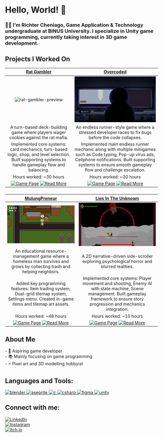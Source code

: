 
<h1 align="left">Hello, World! 👋</h1>
<h3 align="left">👩‍💻  I'm Richter Cheniago, Game Application & Technology undergraduate at BINUS University. I specialize in Unity game programming, currently taking interest in 3D game development. </h3>

###

<h2>Projects I Worked On</h2>


| [Rat Gambler](https://rchtr-chn.itch.io/rat-gambler) | [Overcoded](https://rchtr-chn.itch.io/overcoded) |
| :-----------: | :---------: |
|  <img width=100% src="https://github.com/rchtr-chn/Rat-Gambler/raw/main/gifs/gif-2.gif" alt="rat-gambler-preview" /> | <img width=100% src="https://github.com/rchtr-chn/Overcoded/raw/main/readme-gifs/gif-1.gif" alt="overcoded-preview" /> |
| A turn-based deck-building game where players wager cookies against the rat mafia. | An endless runner-style game where a stressed developer races to fix bugs before the code collapses. |
|  Implemented core systems: card mechanics, turn-based logic, shop, and level selection. Built supporting systems to handle gameplay flow and balancing. | Implemented main endless runner mechanic along with multiple minigames such as Code typing, Pop-up virus ads, Cellphone notifications. Built supporting systems to ensure smooth gameplay flow and challenge escalation. |
| Hours worked: ~30 hours  | Hours worked: ~30 hours  |
| [![Game Page](https://img.shields.io/badge/play_game-fa5c5c.svg?style=for-the-badge&logo=itch.io&logoColor=white)](https://rchtr-chn.itch.io/rat-gambler) [![Read More](https://img.shields.io/badge/📖_read_more-FFA500.svg?style=for-the-badge&logo=https://www.iconsdb.com/icons/preview/white/literature-xxl.png)](https://github.com/rchtr-chn/Rat-Gambler) | [![Game Page](https://img.shields.io/badge/play_game-fa5c5c.svg?style=for-the-badge&logo=itch.io&logoColor=white)](https://rchtr-chn.itch.io/overcoded) [![Read More](https://img.shields.io/badge/📖_read_more-FFA500.svg?style=for-the-badge&logo=https://www.iconsdb.com/icons/preview/white/literature-xxl.png)](https://github.com/rchtr-chn/Overcoded) |

###

| [MulungPreneur](https://wi1wil.itch.io/mulungpreneur) | [Lies In The Unknown](https://rchtr-chn.itch.io/lies-in-the-unknown) |
| :-----------: | :-----------------: |
| <img src="https://github.com/wi1wil/MulungPreneur/raw/main/Assets/ReadMe/mulung1.gif" alt="mulungpreneur-preview" /> | <img src="https://github.com/rchtr-chn/Lies-in-The-Unknown/raw/main/readme-gifs/gif-3.gif" alt="lies-in-the-unknown-preview" /> |
| An educational resource-management game where a homeless man survives and grows by collecting trash and helping neighbors. | A 2D narrative-driven side-scroller exploring psychological horror and blurred realities. |
|  Added key programming features: Item trading system, Dual-grid tilemap system, Settings menu. Created in-game items and tilemap art assets. | Implemented core systems: Player movement and shooting, Enemy AI with state machine, Scene management. Built gameplay framework to ensure story progression and mechanics integration. |
| Hours worked: ~48 hours | Hours worked: ~10 hours |
| [![Game Page](https://img.shields.io/badge/play_game-fa5c5c.svg?style=for-the-badge&logo=itch.io&logoColor=white)](https://wi1wil.itch.io/mulungpreneur) [![Read More](https://img.shields.io/badge/📖_read_more-FFA500.svg?style=for-the-badge&logo=https://www.iconsdb.com/icons/preview/white/literature-xxl.png)](https://github.com/wi1wil/MulungPreneur) | [![Game Page](https://img.shields.io/badge/play_game-fa5c5c.svg?style=for-the-badge&logo=itch.io&logoColor=white)](https://rchtr-chn.itch.io/lies-in-the-unknown) [![Read More](https://img.shields.io/badge/📖_read_more-FFA500.svg?style=for-the-badge&logo=https://www.iconsdb.com/icons/preview/white/literature-xxl.png)](https://github.com/rchtr-chn/Lies-In-The-Unknown)

###

<h2> About Me</h2>

<p align="left">- 🔭 Aspiring game developer
  <br>- 📚 Mainly focusing on game programming
  <br>- ⚡ Pixel art and 3D modelling hobbyist
</p>

###

<h2 align="left">Languages and Tools:</h2>
<p align="left"> 
  <a href="https://www.blender.org/" target="_blank" rel="noreferrer"> <img src="https://upload.wikimedia.org/wikipedia/commons/thumb/0/0c/Blender_logo_no_text.svg/512px-Blender_logo_no_text.svg.png?20210507122249" alt="blender" width="40" height="40"/> </a> 
  <a href="https://www.aseprite.org/" target="_blank" rel="noreferrer"> <img src="https://www.rw-designer.com/icon-image/22556-64x64x4.png" alt="aseprite" width="40" height="40"/> </a> 
  <a href="https://www.cprogramming.com/" target="_blank" rel="noreferrer"> <img src="https://upload.wikimedia.org/wikipedia/commons/thumb/1/18/C_Programming_Language.svg/380px-C_Programming_Language.svg.png?20201031132917" alt="c" width="40" height="40"/> </a> 
  <a href="https://www.w3schools.com/cs/" target="_blank" rel="noreferrer"> <img src="https://uxwing.com/wp-content/themes/uxwing/download/brands-and-social-media/c-sharp-programming-language-icon.png" alt="csharp" width="40" height="40"/> </a> 
  <a href="https://www.figma.com/" target="_blank" rel="noreferrer"> <img src="https://www.vectorlogo.zone/logos/figma/figma-icon.svg" alt="figma" width="40" height="40"/> </a> 
  <a href="https://unity.com/" target="_blank" rel="noreferrer"> <img src="https://cdn.brandfetch.io/idEc0EPR9J/w/400/h/400/theme/dark/icon.jpeg?c=1bxid64Mup7aczewSAYMX&t=1667820720681" alt="unity" width="40" height="40"/> </a> 
</p>

###

<h2 align="left">Connect with me:</h2>

[![LinkedIn](https://custom-icon-badges.demolab.com/badge/Richter_Cheniago-0A66C2?logo=linkedin-white&logoColor=fff)](https://www.linkedin.com/in/richter-cheniago-42b1b828a/) <br/>
[![Instagram](https://img.shields.io/badge/rchtr.chn-%23E4405F.svg?logo=Instagram&logoColor=white)](https://www.instagram.com/rchtr.chn/) <br/>
[![Itch.io](https://img.shields.io/badge/rchtr--chn-fa5c5c.svg?logo=itch.io&logoColor=white)](https://rchtr-chn.itch.io/) <br/>
</p>
